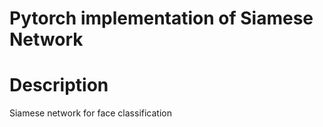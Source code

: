 # Pytorch implementation of Siamese Network

# Description
Siamese network for face classification


